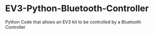 # EV3-Python-Bluetooth-Controller

Python Code that allows an EV3 kit to be controlled by a Bluetooth Controller

